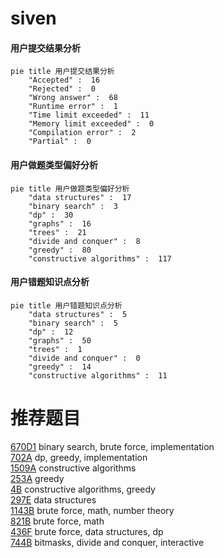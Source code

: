 # siven

<!-- tabs:start -->



#### **用户提交结果分析**

```mermaid
pie title 用户提交结果分析
    "Accepted" :  16
    "Rejected" :  0
    "Wrong answer" :  68
    "Runtime error" :  1
    "Time limit exceeded" :  11
    "Memory limit exceeded" :  0
    "Compilation error" :  2
    "Partial" :  0
```

#### **用户做题类型偏好分析**

```mermaid
pie title 用户做题类型偏好分析
    "data structures" :  17
    "binary search" :  3
    "dp" :  30
    "graphs" :  16
    "trees" :  21
    "divide and conquer" :  8
    "greedy" :  80
    "constructive algorithms" :  117
```
#### **用户错题知识点分析**

```mermaid
pie title 用户错题知识点分析
    "data structures" :  5
    "binary search" :  5
    "dp" :  12
    "graphs" :  50
    "trees" :  1
    "divide and conquer" :  0
    "greedy" :  14
    "constructive algorithms" :  11
```



<!-- tabs:end -->
# 推荐题目
[670D1](https://codeforces.com/contest/670D/problem/1)		binary search,
                        brute force,
                        implementation		  
[702A](https://codeforces.com/contest/702/problem/A)		dp,
                        greedy,
                        implementation		  
[1509A](https://codeforces.com/contest/1509/problem/A)		constructive algorithms		  
[253A](https://codeforces.com/contest/253/problem/A)		greedy		  
[4B](https://codeforces.com/contest/4/problem/B)		constructive algorithms,
                        greedy		  
[297E](https://codeforces.com/contest/297/problem/E)		data structures		  
[1143B](https://codeforces.com/contest/1143/problem/B)		brute force,
                        math,
                        number theory		  
[821B](https://codeforces.com/contest/821/problem/B)		brute force,
                        math		  
[436F](https://codeforces.com/contest/436/problem/F)		brute force,
                        data structures,
                        dp		  
[744B](https://codeforces.com/contest/744/problem/B)		bitmasks,
                        divide and conquer,
                        interactive		  
